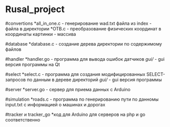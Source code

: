 # Rusal_project #

#convertions
*all_in_one.c - генерирование wad.txt файла из index - файла в директории
*OTB.c - преобразование физических координат в координаты картинки - массива

#database
*database.c - создание дерева директории по содержимому файлов

#handler
*handler.go - программа для вывода ошибок датчиков
*gui/* - gui версия программы на Qt

#select
*select.c - программа для создания модифицированных SELECT-запросов по данным в дереве директорий
*gui/* - gui версия программы

#server
*server.go - сервер для приема данных с Arduino

#simulation
*roads.c - программа по генерированию пути по данномы input.txt с информацией о машинах и дорогах

#tracker и tracker_go
*код для Arduino для серверов на php и go соответственно

